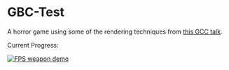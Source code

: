 # GBC-Test
A horror game using some of the rendering techniques from [this GCC talk](https://www.youtube.com/watch?v=ZW8gWgpptI8&ab_channel=GDC). 

Current Progress:

[![FPS weapon demo](https://img.youtube.com/vi/UWSs6utjMno/0.jpg)](https://youtu.be/UWSs6utjMno)
